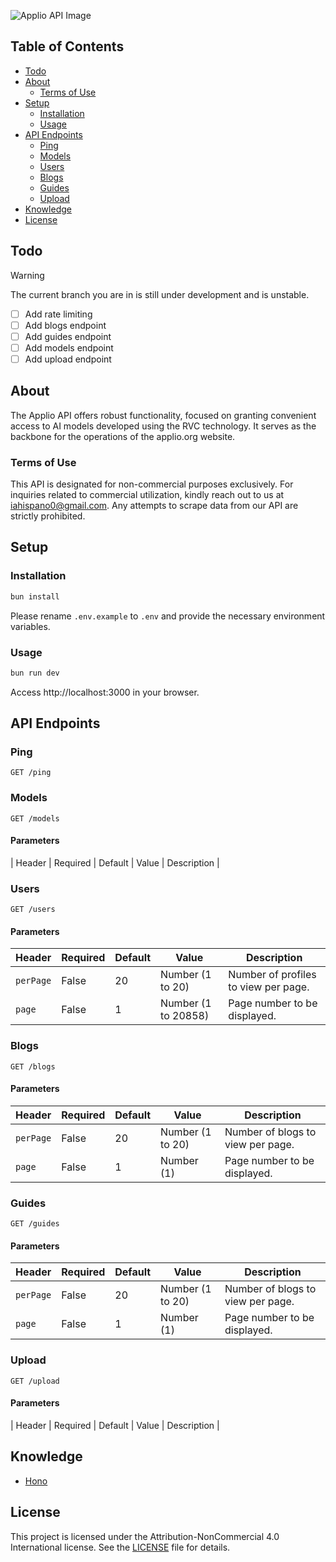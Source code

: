 ![Applio API Image](https://github.com/IAHispano/Applio-API/assets/133521603/a938534e-1335-4d3f-919f-83fca6c301a9)

## Table of Contents

- [Todo](#todo)
- [About](#about)
  - [Terms of Use](#terms-of-use)
- [Setup](#setup)
  - [Installation](#installation)
  - [Usage](#usage)
- [API Endpoints](#api-endpoints)
  - [Ping](#ping)
  - [Models](#models)
  - [Users](#users)
  - [Blogs](#blogs)
  - [Guides](#guides)
  - [Upload](#upload)
- [Knowledge](#knowledge)
- [License](#license)

## Todo

> [!WARNING]
> The current branch you are in is still under development and is unstable.

- [ ] Add rate limiting
- [ ] Add blogs endpoint
- [ ] Add guides endpoint
- [ ] Add models endpoint
- [ ] Add upload endpoint

## About

The Applio API offers robust functionality, focused on granting convenient access to AI models developed using the RVC technology. It serves as the backbone for the operations of the applio.org website.

### Terms of Use

This API is designated for non-commercial purposes exclusively. For inquiries related to commercial utilization, kindly reach out to us at [iahispano0@gmail.com](mailto:iahispano0@gmail.com). Any attempts to scrape data from our API are strictly prohibited.

## Setup

### Installation

```sh
bun install
```

Please rename `.env.example` to `.env` and provide the necessary environment variables.

### Usage

```sh
bun run dev
```

Access http://localhost:3000 in your browser.

## API Endpoints

### Ping

```http
GET /ping
```

### Models

```http
GET /models
```

#### Parameters

| Header | Required | Default | Value | Description |

### Users

```http
GET /users
```

#### Parameters

| Header    | Required | Default | Value               | Description                          |
| --------- | -------- | ------- | ------------------- | ------------------------------------ |
| `perPage` | False    | 20      | Number (1 to 20)    | Number of profiles to view per page. |
| `page`    | False    | 1       | Number (1 to 20858) | Page number to be displayed.         |

### Blogs

```http
GET /blogs
```

#### Parameters

| Header    | Required | Default | Value            | Description                       |
| --------- | -------- | ------- | ---------------- | --------------------------------- |
| `perPage` | False    | 20      | Number (1 to 20) | Number of blogs to view per page. |
| `page`    | False    | 1       | Number (1)       | Page number to be displayed.      |

### Guides

```http
GET /guides
```

#### Parameters

| Header    | Required | Default | Value            | Description                       |
| --------- | -------- | ------- | ---------------- | --------------------------------- |
| `perPage` | False    | 20      | Number (1 to 20) | Number of blogs to view per page. |
| `page`    | False    | 1       | Number (1)       | Page number to be displayed.      |

### Upload

```http
GET /upload
```

#### Parameters

| Header | Required | Default | Value | Description |

## Knowledge

- [Hono](https://github.com/honojs/hono)

## License

This project is licensed under the Attribution-NonCommercial 4.0 International license. See the [LICENSE](./LICENSE) file for details.
